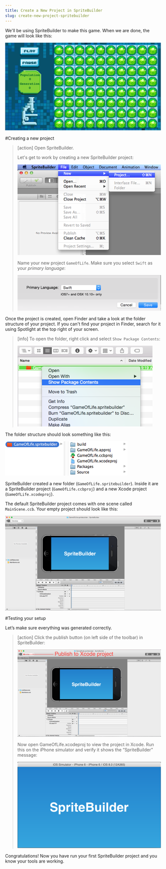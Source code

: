 ```yaml
---
title: Create a New Project in SpriteBuilder
slug: create-new-project-spritebuilder
---
```


We'll be using SpriteBuilder to make this game. When we are done, the game will look like this:

![image](./GOL-GridComplete.png)


<!-- > [info]
> If you are unfamiliar with or don't have SpriteBuilder and Xcode yet, please [read this](https://www.makeschool.com/tutorials/getting-started-with-spritebuilder-and-swift/installing-spritebuilder) first. You should install both SpriteBuilder and Xcode. -->

#Creating a new project

> [action]
> Open SpriteBuilder.
>
> Let's get to work by creating a new SpriteBuilder project:
>
> ![image](./Spritebuilder_NewProject.png)
>
> Name your new project `GameOfLife`. Make sure you select `Swift` as your *primary language*:
>
> ![image](./GOL-NewProject-Swift.png)

Once the project is created, open Finder and take a look at the folder structure of your project. If you can't find your project in Finder, search for it using Spotlight at the top right of your screen.

> [info]
> To open the folder, right click and select `Show Package Contents`:
>
> ![image](./GOL-ShowPackageContents-Swift.png)


The folder structure should look something like this:

![image](./sbGoLCreation.png)

SpriteBuilder created a new folder (`GameOfLife.spritebuilder`). Inside it are a SpriteBuilder project (`GameOfLife.ccbproj`) and a new Xcode project (`GameOfLife.xcodeproj`).

The default SpriteBuilder project comes with one scene called `MainScene.ccb`. Your empty project should look like this:

![image](./Sprtebuilder_EmptyProject.png)

#Testing your setup

Let’s make sure everything was generated correctly.

> [action]
> Click the publish button (on left side of the toolbar) in SpriteBuilder:
>
> ![image](./Spritebuilder_Publish.png)
>
> Now open GameOfLife.xcodeproj to view the project in Xcode. Run this on the iPhone simulator and verify it shows the “SpriteBuilder” message:
>
> ![image](./Spritebuilder_Xcode_Launch.png)

Congratulations! Now you have run your first SpriteBuilder project and you know your tools are working.
